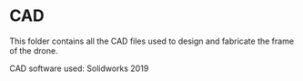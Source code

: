 # CAD

This folder contains all the CAD files used to design and fabricate the frame of the drone.  

CAD software used: Solidworks 2019